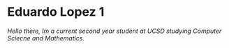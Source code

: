 # Eduardo Lopez 1
*Hello there, Im a current second year student at UCSD studying Computer Sciecne and Mathematics.*

